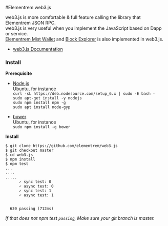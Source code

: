 #Elementrem web3.js

web3.js is more comfortable & full feature calling the library that Elementrem JSON RPC.        
web3.js is very useful when you implement the JavaScript based on Dapp or service.        
[Elementrem Mist Wallet](https://github.com/elementrem/mist) and [Block Explorer](http://www.elementrem.net) is also implemented in web3.js.           


* [web3.js Documentation](web3_document.md)

### Install	
**Prerequisite**
* [Node.js](https://nodejs.org/)    
Ubuntu, for instance    
`curl -sL https://deb.nodesource.com/setup_6.x | sudo -E bash -`  
`sudo apt-get install -y nodejs`        
`sudo npm install npm -g`      
`sudo apt install node-gyp`      

* [bower](https://bower.io/)        
Ubuntu, for instance    
`sudo npm install -g bower`     

**Install**

```
$ git clone https://github.com/elementrem/web3.js
$ git checkout master
$ cd web3.js
$ npm install
$ npm test
...
....
.....
      ✓ sync test: 0
      ✓ async test: 0
      ✓ sync test: 1
      ✓ async test: 1


  630 passing (712ms)

```
*If that does not npm test `passing`, Make sure your git branch is master.*

